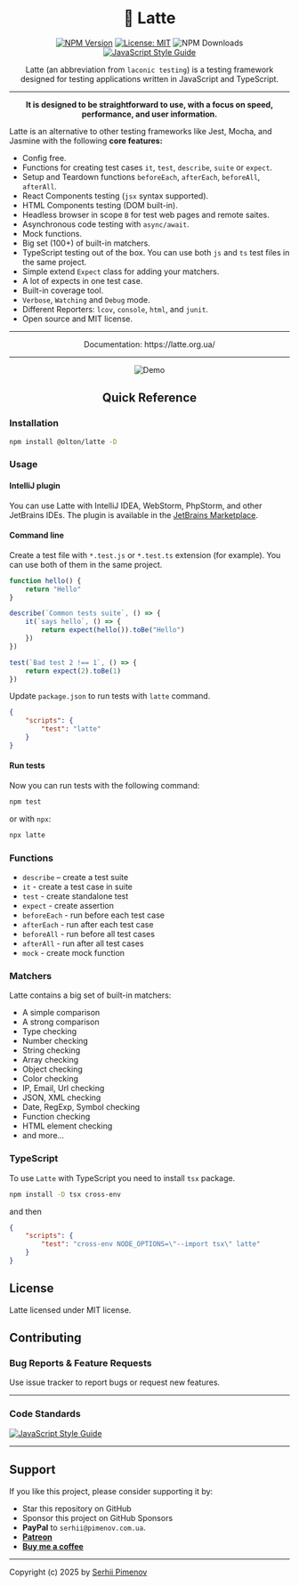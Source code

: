 <div align="center">

# 🥛 Latte

[![NPM Version](https://img.shields.io/npm/v/@olton/latte?color=green)](https://www.npmjs.com/package/@olton/latte)
[![License: MIT](https://img.shields.io/badge/License-MIT-blue.svg?color=7852a9)](https://opensource.org/licenses/MIT)
![NPM Downloads](https://img.shields.io/npm/dw/%40olton%2Flatte?color=blue)
[![JavaScript Style Guide](https://img.shields.io/badge/code_style-standard-brightgreen.svg)](https://standardjs.com)


Latte (an abbreviation from `laconic testing`) is a testing framework designed for testing applications written in JavaScript and TypeScript.

</div>

---

<div align="center">

**It is designed to be straightforward to use, with a focus on speed, performance, and user information.**

</div>

Latte is an alternative to other testing frameworks like Jest, Mocha, and Jasmine with the following **core features:**

- Config free.
- Functions for creating test cases `it`, `test`, `describe`, `suite` or `expect`.
- Setup and Teardown functions `beforeEach`, `afterEach`, `beforeAll`, `afterAll`.
- React Components testing (`jsx` syntax supported).
- HTML Components testing (DOM built-in).
- Headless browser in scope `B` for test web pages and remote saites.
- Asynchronous code testing with `async/await`.
- Mock functions.
- Big set (100+) of built-in matchers.
- TypeScript testing out of the box. You can use both `js` and `ts` test files in the same project.
- Simple extend `Expect` class for adding your matchers.
- A lot of expects in one test case.
- Built-in coverage tool.
- `Verbose`, `Watching` and `Debug` mode.
- Different Reporters: `lcov`, `console`, `html`, and `junit`.
- Open source and MIT license.

---
<div align="center">
Documentation: https://latte.org.ua/
</div>

---

<div align="center">

![Demo](demo.gif)

</div>

<div align="center">

## Quick Reference

</div>

### Installation

```bash
npm install @olton/latte -D
```

### Usage

#### IntelliJ plugin
You can use Latte with IntelliJ IDEA, WebStorm, PhpStorm, and other JetBrains IDEs. The plugin is available in the [JetBrains Marketplace](https://plugins.jetbrains.com/plugin/27190-latte-test-runner).

#### Command line

Create a test file with `*.test.js` or `*.test.ts` extension (for example).
You can use both of them in the same project.

```js
function hello() {
    return "Hello"
}

describe(`Common tests suite`, () => {
    it(`says hello`, () => {
        return expect(hello()).toBe("Hello")
    })
})

test(`Bad test 2 !== 1`, () => {
    return expect(2).toBe(1)
})

```

Update `package.json` to run tests with `latte` command.
```json
{
    "scripts": {
        "test": "latte"
    }
}
```

#### Run tests

Now you can run tests with the following command:

```bash
npm test
```

or with `npx`:

```bash
npx latte
```

### Functions
- `describe` – create a test suite
- `it` - create a test case in suite
- `test` - create standalone test
- `expect` - create assertion
- `beforeEach` - run before each test case
- `afterEach` - run after each test case
- `beforeAll` - run before all test cases
- `afterAll` - run after all test cases
- `mock` - create mock function

### Matchers
Latte contains a big set of built-in matchers:

- A simple comparison
- A strong comparison
- Type checking
- Number checking
- String checking
- Array checking
- Object checking
- Color checking
- IP, Email, Url checking
- JSON, XML checking
- Date, RegExp, Symbol checking
- Function checking
- HTML element checking
- and more...


### TypeScript
To use `Latte` with TypeScript you need to install `tsx` package.
```bash
npm install -D tsx cross-env
```
and then 
```json
{
    "scripts": {
        "test": "cross-env NODE_OPTIONS=\"--import tsx\" latte"
    }
}
```

## License
Latte licensed under MIT license.

## Contributing

### Bug Reports & Feature Requests
Use issue tracker to report bugs or request new features.

---
### Code Standards
[![JavaScript Style Guide](https://cdn.rawgit.com/standard/standard/master/badge.svg)](https://github.com/standard/standard)

--- 
## Support

If you like this project, please consider supporting it by:

+ Star this repository on GitHub
+ Sponsor this project on GitHub Sponsors
+ **PayPal** to `serhii@pimenov.com.ua`.
+ [**Patreon**](https://www.patreon.com/metroui)
+ [**Buy me a coffee**](https://buymeacoffee.com/pimenov)

---

Copyright (c) 2025 by [Serhii Pimenov](https://pimenov.com.ua)